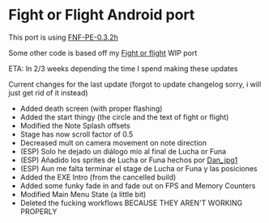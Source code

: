 # Fight or Flight Android port

This port is using [FNF-PE-0.3.2h](https://github.com/SanicBTW/FNF-PE-0.3.2h)

Some other code is based off my [Fight or flight](https://github.com/SanicBTW/Fight-Or-Flight-Fanmade-SC) WIP port

ETA: In 2/3 weeks depending the time I spend making these updates

Current changes for the last update (forgot to update changelog sorry, i will just get rid of it instead)

- Added death screen (with proper flashing)
- Added the start thingy (the circle and the text of fight or flight)
- Modified the Note Splash offsets
- Stage has now scroll factor of 0.5
- Decreased mult on camera movement on note direction
- (ESP) Solo he dejado un diálogo mio al final de Lucha or Funa
- (ESP) Añadido los sprites de Lucha or Funa hechos por [Dan_jpg1](https://youtu.be/k53VAm2VQyQ)
- (ESP) Aun me falta terminar el stage de Lucha or Funa y las posiciones
- Added the EXE Intro (from the cancelled build)
- Added some funky fade in and fade out on FPS and Memory Counters
- Modified Main Menu State (a little bit)
- Deleted the fucking workflows BECAUSE THEY AREN'T WORKING PROPERLY